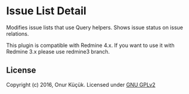 # Issue List Detail

Modifies issue lists that use Query helpers. Shows issue status on issue relations.

This plugin is compatible with Redmine 4.x. If you want to use it with Redmine 3.x please use redmine3 branch.


## License

Copyright (c) 2016, Onur Küçük. Licensed under [GNU GPLv2](LICENSE)

